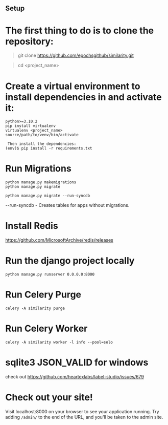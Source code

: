 ## Setup

# The first thing to do is to clone the repository:

> git clone https://github.com/epochsgithub/similarity.git

> cd <project_name>


# Create a virtual environment to install dependencies in and activate it:
```
python>=3.10.2
pip install virtualenv
virtualenv <project_name>
source/path/to/venv/bin/activate

 Then install the dependencies:
(env)$ pip install -r requirements.txt
```

# Run Migrations
```
python manage.py makemigrations
python manage.py migrate
```
```
python manage.py migrate --run-syncdb
```
--run-syncdb - Creates tables for apps without migrations.

# Install Redis
https://github.com/MicrosoftArchive/redis/releases


# Run the django project locally

```
python manage.py runserver 0.0.0.0:8000
```

# Run Celery Purge
```
celery -A similarity purge
```

# Run Celery Worker
```
celery -A similarity worker -l info --pool=solo
```

# sqlite3 JSON_VALID for windows
check out https://github.com/heartexlabs/label-studio/issues/679


# Check out your site!

Visit localhost:8000 on your browser to see your application running. Try adding `/admin/` to the end of the URL, and you'll be taken to the admin site.
